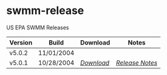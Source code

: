 # swmm-release

US EPA SWMM Releases

| Version    | Build      | Download   | Notes     |
| ---------- | ---------- | ---------- |---------- |
| v5.0.2     | 11/01/2004 |            |           |
| v5.0.1     | 10/28/2004 | *[Download](https://bit.ly/3l11Owj)* | *[Release Notes](https://bit.ly/3ZyrgIq)* |
